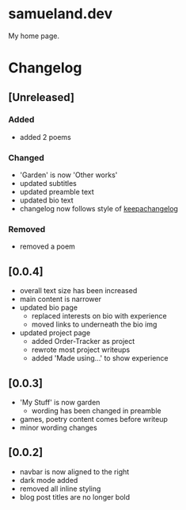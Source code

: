 # samueland.dev

My home page.

# Changelog

## [Unreleased]

### Added

* added 2 poems

### Changed

* 'Garden' is now 'Other works'
* updated subtitles
* updated preamble text
* updated bio text
* changelog now follows style of [keepachangelog](https://keepachangelog.com/en/1.1.0/)

### Removed

* removed a poem

## [0.0.4]

* overall text size has been increased
* main content is narrower
* updated bio page
  * replaced interests on bio with experience
  * moved links to underneath the bio img
* updated project page
  * added Order-Tracker as project
  * rewrote most project writeups
  * added 'Made using...' to show experience

## [0.0.3]

* 'My Stuff' is now garden
  * wording has been changed in preamble
* games, poetry content comes before writeup
* minor wording changes

## [0.0.2]

* navbar is now aligned to the right
* dark mode added
* removed all inline styling
* blog post titles are no longer bold

